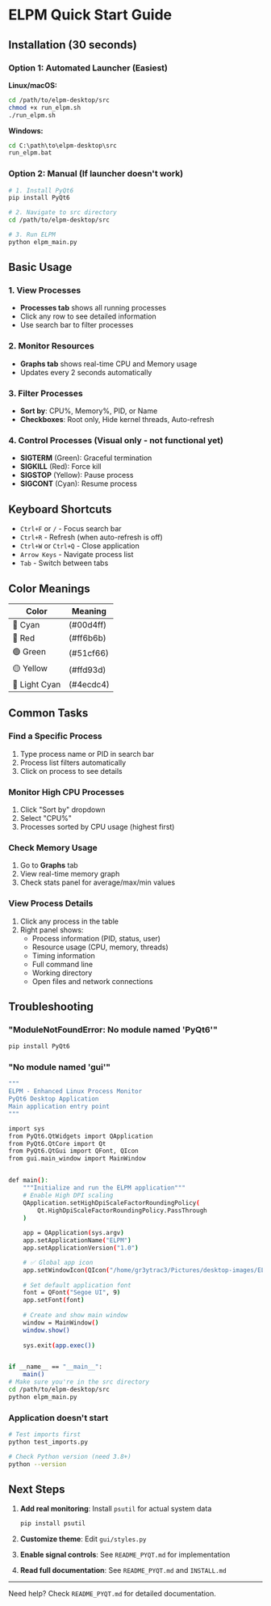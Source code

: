 # ELPM Quick Start Guide

## Installation (30 seconds)

### Option 1: Automated Launcher (Easiest)

**Linux/macOS:**
```bash
cd /path/to/elpm-desktop/src
chmod +x run_elpm.sh
./run_elpm.sh
```

**Windows:**
```cmd
cd C:\path\to\elpm-desktop\src
run_elpm.bat
```

### Option 2: Manual (If launcher doesn't work)

```bash
# 1. Install PyQt6
pip install PyQt6

# 2. Navigate to src directory
cd /path/to/elpm-desktop/src

# 3. Run ELPM
python elpm_main.py
```

## Basic Usage

### 1. View Processes
- **Processes tab** shows all running processes
- Click any row to see detailed information
- Use search bar to filter processes

### 2. Monitor Resources
- **Graphs tab** shows real-time CPU and Memory usage
- Updates every 2 seconds automatically

### 3. Filter Processes
- **Sort by**: CPU%, Memory%, PID, or Name
- **Checkboxes**: Root only, Hide kernel threads, Auto-refresh

### 4. Control Processes (Visual only - not functional yet)
- **SIGTERM** (Green): Graceful termination
- **SIGKILL** (Red): Force kill
- **SIGSTOP** (Yellow): Pause process
- **SIGCONT** (Cyan): Resume process

## Keyboard Shortcuts

- `Ctrl+F` or `/` - Focus search bar
- `Ctrl+R` - Refresh (when auto-refresh is off)
- `Ctrl+W` or `Ctrl+Q` - Close application
- `Arrow Keys` - Navigate process list
- `Tab` - Switch between tabs

## Color Meanings

| Color        | Meaning    |
|--------------|------------|
| 🔵 Cyan      |  (#00d4ff) | Primary actions, selected items |
| 🔴 Red       |  (#ff6b6b) | Critical (high CPU/memory >70%, zombie processes) |
| 🟢 Green     |  (#51cf66) | Running processes, normal operation |
| 🟡 Yellow    |  (#ffd93d) | Warning, stopped processes |
| 🔵 Light Cyan|  (#4ecdc4) | Sleeping processes |

## Common Tasks

### Find a Specific Process
1. Type process name or PID in search bar
2. Process list filters automatically
3. Click on process to see details

### Monitor High CPU Processes
1. Click "Sort by" dropdown
2. Select "CPU%"
3. Processes sorted by CPU usage (highest first)

### Check Memory Usage
1. Go to **Graphs** tab
2. View real-time memory graph
3. Check stats panel for average/max/min values

### View Process Details
1. Click any process in the table
2. Right panel shows:
   - Process information (PID, status, user)
   - Resource usage (CPU, memory, threads)
   - Timing information
   - Full command line
   - Working directory
   - Open files and network connections

## Troubleshooting

### "ModuleNotFoundError: No module named 'PyQt6'"
```bash
pip install PyQt6
```

### "No module named 'gui'"
```bash
"""
ELPM - Enhanced Linux Process Monitor
PyQt6 Desktop Application
Main application entry point
"""

import sys
from PyQt6.QtWidgets import QApplication
from PyQt6.QtCore import Qt
from PyQt6.QtGui import QFont, QIcon
from gui.main_window import MainWindow


def main():
    """Initialize and run the ELPM application"""
    # Enable High DPI scaling
    QApplication.setHighDpiScaleFactorRoundingPolicy(
        Qt.HighDpiScaleFactorRoundingPolicy.PassThrough
    )
    
    app = QApplication(sys.argv)
    app.setApplicationName("ELPM")
    app.setApplicationVersion("1.0")

    # ✅ Global app icon
    app.setWindowIcon(QIcon("/home/gr3ytrac3/Pictures/desktop-images/ELPM.png"))
    
    # Set default application font
    font = QFont("Segoe UI", 9)
    app.setFont(font)
    
    # Create and show main window
    window = MainWindow()
    window.show()
    
    sys.exit(app.exec())


if __name__ == "__main__":
    main()
# Make sure you're in the src directory
cd /path/to/elpm-desktop/src
python elpm_main.py
```

### Application doesn't start
```bash
# Test imports first
python test_imports.py

# Check Python version (need 3.8+)
python --version
```

## Next Steps

1. **Add real monitoring**: Install `psutil` for actual system data
   ```bash
   pip install psutil
   ```

2. **Customize theme**: Edit `gui/styles.py`

3. **Enable signal controls**: See `README_PYQT.md` for implementation

4. **Read full documentation**: See `README_PYQT.md` and `INSTALL.md`

---

Need help? Check `README_PYQT.md` for detailed documentation.

